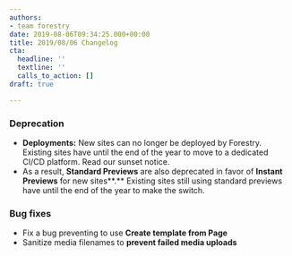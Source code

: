 ```yaml
---
authors:
- team forestry
date: 2019-08-06T09:34:25.000+00:00
title: 2019/08/06 Changelog
cta:
  headline: ''
  textline: ''
  calls_to_action: []
draft: true

---
```

### Deprecation

* **Deployments:** New sites can no longer be deployed by Forestry. Existing sites have until the end of the year to move to a dedicated CI/CD platform. Read our sunset notice.
* As a result, **Standard Previews** are also deprecated in favor of **Instant Previews** for new sites**.** Existing sites still using standard previews have until the end of the year to make the switch.

### Bug fixes

* Fix a bug preventing to use **Create template from Page** 
* Sanitize media filenames to **prevent failed media uploads**

### 